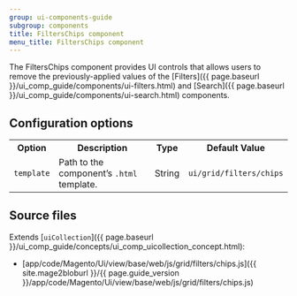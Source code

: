 ```yaml
---
group: ui-components-guide
subgroup: components
title: FiltersChips component
menu_title: FiltersChips component
---
```


The FiltersChips component provides UI controls that allows users to remove the previously-applied values of the [Filters]({{ page.baseurl }}/ui_comp_guide/components/ui-filters.html) and [Search]({{ page.baseurl }}/ui_comp_guide/components/ui-search.html) components.

## Configuration options

<table>
  <tr>
    <th>Option</th>
    <th>Description</th>
    <th>Type</th>
    <th>Default Value</th>
  </tr>

  <tr>
    <td><code>template</code></td>
    <td>Path to the component’s <code>.html</code> template.</td>
    <td>String</td>
    <td><code>ui/grid/filters/chips</code></td>
  </tr>

</table>

## Source files

Extends [`uiCollection`]({{ page.baseurl }}/ui_comp_guide/concepts/ui_comp_uicollection_concept.html):

- [app/code/Magento/Ui/view/base/web/js/grid/filters/chips.js]({{ site.mage2bloburl }}/{{ page.guide_version }}/app/code/Magento/Ui/view/base/web/js/grid/filters/chips.js)
